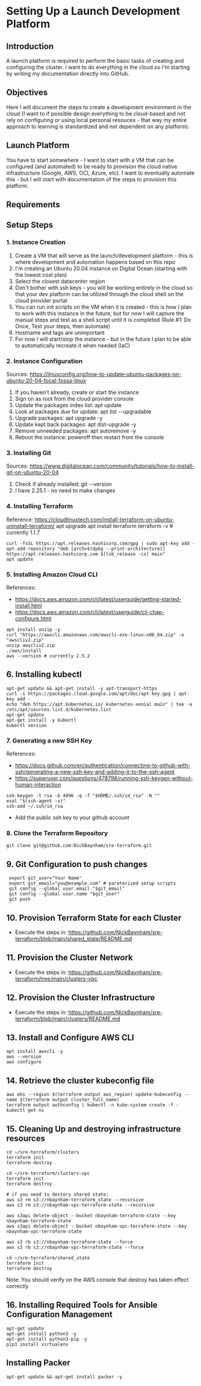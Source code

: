 # Setting Up a Launch Development Platform

## Introduction

A launch platform is required to perform the basic tasks of creating and configuring the cluster. I want to do everything in the cloud so I'm starting by writing my documentation directly into GitHub.

## Objectives

Here I will document the steps to create a development environment in the cloud (I want to if possible design everything to be cloud-based and not rely on configuring or using local personal resouces - that way my entire approach to learning is standardized and not dependent on any platform).

## Launch Platform

You have to start somewhere - I want to start with a VM that can be configured (and automated) to be ready to provision the cloud native infrastructure (Google, AWS, OCI, Azure, etc). I want to eventually automate this - but I will start with documentation of the steps to provision this platform.

## Requirements

## Setup Steps

### 1. Instance Creation
1. Create a VM that will serve as the launch/development platform - this is where development and automation happens based on this repo
2. I'm creating an Ubuntu 20.04 instance on Digital Ocean (starting with the lowest cost plan)
3. Select the closest datacenter region
4. Don't bother with ssh keys - you will be working entirely in the cloud so that your dev platform can be utilized through the cloud shell on the cloud provider portal
5. You can run init scripts on the VM when it is created - this is how I plan to work with this instance in the future, but for now I will capture the manual steps and test as a shell script until it is completed (Rule #1: Do Once, Test your steps, then automate)
6. Hostname and tags are unimportant
7. For now I will start/stop the instance - but in the future I plan to be able to automatically recreate it when needed (IaC)

### 2. Instance Configuration
Sources: https://linuxconfig.org/how-to-update-ubuntu-packages-on-ubuntu-20-04-focal-fossa-linux

1. If you haven't already, create or start the instance
2. Sign on as root from the cloud provider console
3. Update the packages index list: apt update
4. Look at packages due for update: apt list --upgradable
5. Upgrade packages: apt upgrade -y
6. Update kept back packages: apt dist-upgrade -y
7. Remove unneeded packages: apt autoremove -y
8. Reboot the instance: poweroff then restart from the console

### 3. Installing Git
Sources: https://www.digitalocean.com/community/tutorials/how-to-install-git-on-ubuntu-20-04
1. Check if already installed: git --version
2. I have 2.25.1 - no need to make changes

### 4. Installing Terraform
Reference: https://cloudlinuxtech.com/install-terraform-on-ubuntu-uninstall-terraform/
apt upgrade
apt install terraform
terraform -v # currently 1.1.7
```
curl -fsSL https://apt.releases.hashicorp.com/gpg | sudo apt-key add -
apt-add-repository "deb [arch=$(dpkg --print-architecture)] https://apt.releases.hashicorp.com $(lsb_release -cs) main"
apt update
```

### 5. Installing Amazon Cloud CLI
References: 
- https://docs.aws.amazon.com/cli/latest/userguide/getting-started-install.html
- https://docs.aws.amazon.com/cli/latest/userguide/cli-chap-configure.html
```
apt install unzip -y
curl "https://awscli.amazonaws.com/awscli-exe-linux-x86_64.zip" -o "awscliv2.zip"
unzip awscliv2.zip
./aws/install
aws --version # currently 2.5.2
```

## 6. Installing kubectl
```
apt-get update && apt-get install -y apt-transport-https
curl -s https://packages.cloud.google.com/apt/doc/apt-key.gpg | apt-key add -
echo "deb https://apt.kubernetes.io/ kubernetes-xenial main" | tee -a /etc/apt/sources.list.d/kubernetes.list
apt-get update
apt-get install -y kubectl
kubectl version
```

### 7. Generating a new SSH Key
References: 
- https://docs.github.com/en/authentication/connecting-to-github-with-ssh/generating-a-new-ssh-key-and-adding-it-to-the-ssh-agent
- https://superuser.com/questions/478798/running-ssh-keygen-without-human-interaction
```
ssh-keygen -t rsa -b 4096 -q -f "$HOME/.ssh/id_rsa" -N ""
eval "$(ssh-agent -s)"
ssh-add ~/.ssh/id_rsa
```
- Add the public ssh key to your github account


### 8. Clone the Terraform Repository
```
git clone git@github.com:NickBaynham/sre-terraform.git
```

## 9. Git Configuration to push changes
```
 export git_user="Your Name"
 export git_email="you@example.com" # paraterized setup scripts
 git config --global user.email "$git_email"
 git config --global user.name "$git_user"
 git push
```

## 10. Provision Terraform State for each Cluster
- Execute the steps in: https://github.com/NickBaynham/sre-terraform/blob/main/shared_state/README.md

## 11. Provision the Cluster Network
- Execute the steps in: https://github.com/NickBaynham/sre-terraform/tree/main/clusters-vpc

## 12. Provision the Cluster Infrastructure
- Execute the steps in: https://github.com/NickBaynham/sre-terraform/blob/main/clusters/README.md

## 13. Install and Configure AWS CLI
```
apt install awscli -y
aws --version
aws configure
```
## 14. Retrieve the cluster kubeconfig file
```
aws eks --region $(terraform output aws_region) update-kubeconfig --name $(terraform output cluster_full_name)
terraform output authconfig | kubectl -n kube-system create -f -
kubectl get ns
```
## 15. Cleaning Up and destroying infrastructure resources
```
cd ~/sre-terraform/clusters
terraform init
terraform destroy

cd ~/sre-terraform/clusters-vpc
terraform init
terraform destroy

# if you need to destory shared state:
aws s3 rm s3://nbaynham-terraform_state --recursive
aws s3 rm s3://nbaynham-vpc-terraform-state --recursive

aws s3api delete-object --bucket nbaynham-terraform-state --key nbaynham-terraform-state
aws s3api delete-object --bucket nbaynham-vpc-terraform-state --key nbaynham-vpc-terraform-state

aws s3 rb s3://nbaynham-terraform-state --force
aws s3 rb s3://nbaynham-vpc-terraform-state --force

cd ~/sre-terraform/shared_state
terraform init
terraform destroy

```
Note: You should verify on the AWS console that destroy has taken effect correctly

## 16. Installing Required Tools for Ansible Configuration Management
```
apt-get update
apt-get install python3 -y
apt-get install python3-pip -y
pip3 install virtualenv
```
## Installing Packer
```
apt-get update && apt-get install packer -y
```
